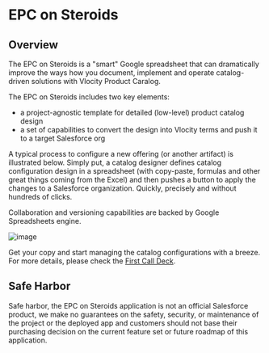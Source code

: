 # EPC on Steroids

## Overview
The EPC on Steroids is a "smart" Google spreadsheet that can dramatically improve the ways how you document, implement and operate catalog-driven solutions with Vlocity Product Caralog. 

The EPC on Steroids includes two key elements:
* a project-agnostic template for detailed (low-level) product catalog design
* a set of capabilities to convert the design into Vlocity terms and push it to a target Salesforce org

A typical process to configure a new offering (or another artifact) is illustrated below. Simply put, a catalog designer defines catalog configuration design in a spreadsheet (with copy-paste, formulas and other great things coming from the Excel) and then pushes a button to apply the changes to a Salesforce organization. Quickly, precisely and without hundreds of clicks. 

Collaboration and versioning capabilities are backed by Google Spreadsheets engine.

![image](https://user-images.githubusercontent.com/46906391/87882685-20f69e00-ca02-11ea-8755-4d8b27aaf64c.png)

Get your copy and start managing the catalog configurations with a breeze. For more details, please check the [First Call Deck](https://drive.google.com/file/d/10ZGnw3w4d-xXKkZQnMxvQH1zz4fPhTXZ/view?usp=sharing).

## Safe Harbor
Safe harbor, the EPC on Steroids application is not an official Salesforce product, we make no guarantees on the safety, security, or maintenance of the project or the deployed app and customers should not base their purchasing decision on the current feature set or future roadmap of this application.
